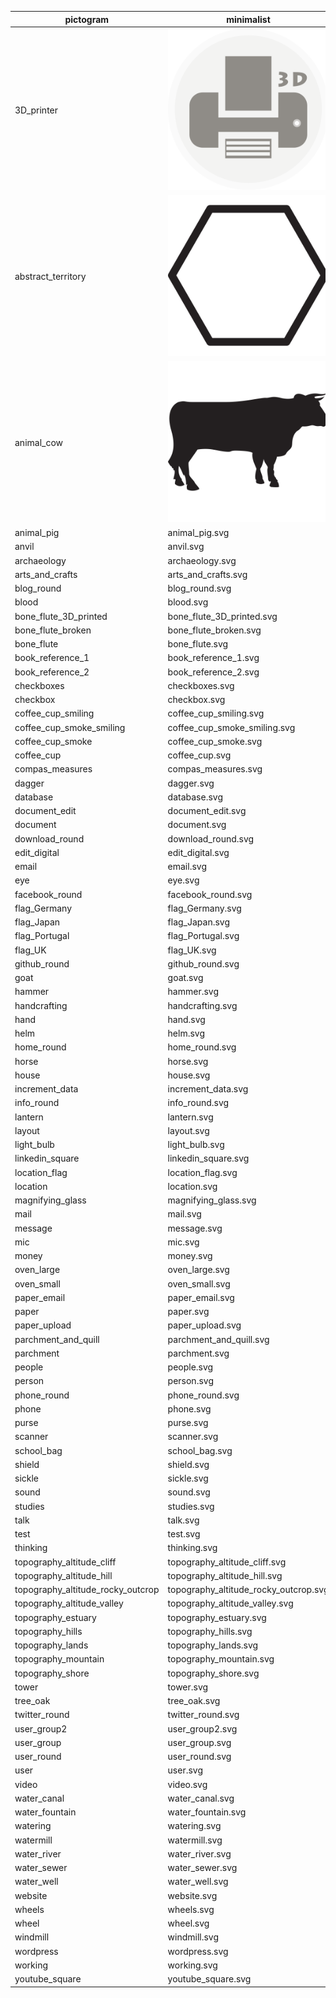 pictogram | minimalist | flat | realistic |
|----|-----|----|----|
3D_printer | ![](/pictos/3D_printer.svg)
abstract_territory | ![](/pictos/abstract_territory.svg)
animal_cow | ![](/pictos/animal_cow.svg)
animal_pig | animal_pig.svg
anvil | anvil.svg
archaeology | archaeology.svg
arts_and_crafts | arts_and_crafts.svg
blog_round | blog_round.svg
blood | blood.svg
bone_flute_3D_printed | bone_flute_3D_printed.svg
bone_flute_broken | bone_flute_broken.svg
bone_flute | bone_flute.svg
book_reference_1 | book_reference_1.svg
book_reference_2 | book_reference_2.svg
checkboxes | checkboxes.svg
checkbox | checkbox.svg
coffee_cup_smiling | coffee_cup_smiling.svg
coffee_cup_smoke_smiling | coffee_cup_smoke_smiling.svg
coffee_cup_smoke | coffee_cup_smoke.svg
coffee_cup | coffee_cup.svg
compas_measures | compas_measures.svg
dagger | dagger.svg
database | database.svg
document_edit | document_edit.svg
document | document.svg
download_round | download_round.svg
edit_digital | edit_digital.svg
email | email.svg
eye | eye.svg
facebook_round | facebook_round.svg
flag_Germany | flag_Germany.svg
flag_Japan | flag_Japan.svg
flag_Portugal | flag_Portugal.svg
flag_UK | flag_UK.svg
github_round | github_round.svg
goat | goat.svg
hammer | hammer.svg
handcrafting | handcrafting.svg
hand | hand.svg
helm | helm.svg
home_round | home_round.svg
horse | horse.svg
house | house.svg
increment_data | increment_data.svg
info_round | info_round.svg
lantern | lantern.svg
layout | layout.svg
light_bulb | light_bulb.svg
linkedin_square | linkedin_square.svg
location_flag | location_flag.svg
location | location.svg
magnifying_glass | magnifying_glass.svg
mail | mail.svg
message | message.svg
mic | mic.svg
money | money.svg
oven_large | oven_large.svg
oven_small | oven_small.svg
paper_email | paper_email.svg
paper | paper.svg
paper_upload | paper_upload.svg
parchment_and_quill | parchment_and_quill.svg
parchment | parchment.svg
people | people.svg
person | person.svg
phone_round | phone_round.svg
phone | phone.svg
purse | purse.svg
scanner | scanner.svg
school_bag | school_bag.svg
shield | shield.svg
sickle | sickle.svg
sound | sound.svg
studies | studies.svg
talk | talk.svg
test | test.svg
thinking | thinking.svg
topography_altitude_cliff | topography_altitude_cliff.svg
topography_altitude_hill | topography_altitude_hill.svg
topography_altitude_rocky_outcrop | topography_altitude_rocky_outcrop.svg
topography_altitude_valley | topography_altitude_valley.svg
topography_estuary | topography_estuary.svg
topography_hills | topography_hills.svg
topography_lands | topography_lands.svg
topography_mountain | topography_mountain.svg
topography_shore | topography_shore.svg
tower | tower.svg
tree_oak | tree_oak.svg
twitter_round | twitter_round.svg
user_group2 | user_group2.svg
user_group | user_group.svg
user_round | user_round.svg
user | user.svg
video | video.svg
water_canal | water_canal.svg
water_fountain | water_fountain.svg
watering | watering.svg
watermill | watermill.svg
water_river | water_river.svg
water_sewer | water_sewer.svg
water_well | water_well.svg
website | website.svg
wheels | wheels.svg
wheel | wheel.svg
windmill | windmill.svg
wordpress | wordpress.svg
working | working.svg
youtube_square | youtube_square.svg

